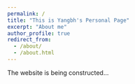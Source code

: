 ```yaml
---
permalink: /
title: "This is Yangbh's Personal Page"
excerpt: "About me"
author_profile: true
redirect_from: 
  - /about/
  - /about.html
---
```


The website is being constructed...
